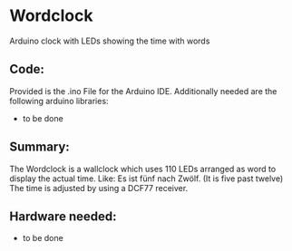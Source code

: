 # Wordclock
Arduino clock with LEDs showing the time with words

Code:
---------------
Provided is the .ino File for the Arduino IDE. Additionally needed are the following arduino libraries:
- to be done

Summary:
----------------
The Wordclock is a wallclock which uses 110 LEDs arranged as word to display the actual time.
Like:  Es ist fünf nach Zwölf.   (It is five past twelve)
The time is adjusted by using a DCF77 receiver.

Hardware needed:
-----------------
- to be done
